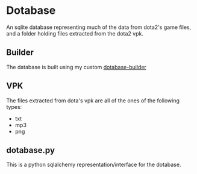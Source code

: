 # Dotabase
An sqlite database representing much of the data from dota2's game files, and a folder holding files extracted from the dota2 vpk.

## Builder
The database is built using my custom [dotabase-builder](https://github.com/mdiller/dotabase-builder "Dotabase Builder")

## VPK
The files extracted from dota's vpk are all of the ones of the following types:
- txt
- mp3
- png

## dotabase.py
This is a python sqlalchemy representation/interface for the dotabase.